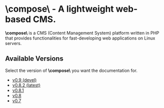 # **\\compose\\**  -  A lightweight web-based CMS.


**\\compose\\** is a CMS (Content Management System) platform written in PHP that
provides functionalities for fast-developing web applications on Linux servers.

## Available Versions

Select the version of **\\compose\\** you want the documentation for.

- [v0.9 (devel)](v0.9/index)
- [v0.8.2 (latest)](v0.8.2/index)
- [v0.8.1](v0.8.1/index)
- [v0.8](v0.8/index)
- [v0.7](v0.7/index)
